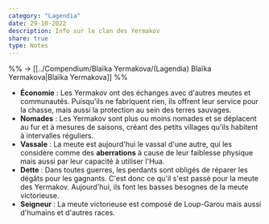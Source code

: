 ```yaml
---
category: "Lagendia"
date: 29-10-2022
description: Info sur le clan des Yermakov
share: true
type: Notes
---
```


%% → [[../Compendium/Blaïka Yermakova/(Lagendia) Blaïka Yermakova|Blaïka Yermakova]] %%

- **Économie** : Les Yermakov ont des échanges avec d'autres meutes et communautés. Puisqu'ils ne fabriquent rien, ils offrent leur service pour la chasse, mais aussi la protection au sein des terres sauvages.
- **Nomades** : Les Yermakov sont plus ou moins nomades et se déplacent au fur et à mesures de saisons, créant des petits villages qu'ils habitent à intervalles réguliers.
- **Vassale** : La meute est aujourd'hui le vassal d'une autre, qui les considère comme des **aberrations** à cause de leur faiblesse physique mais aussi par leur capacité à utiliser l'Hua.
- **Dette** : Dans toutes guerres, les perdants sont obligés de réparer les dégâts pour les gagnants. C'est donc ce qu'il s'est passé pour la meute des Yermakov. Aujourd'hui, ils font les basses besognes de la meute victorieuse.
- **Seigneur** : La meute victorieuse est composé de Loup-Garou mais aussi d'humains et d'autres races.